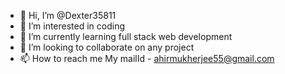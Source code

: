 - 👋 Hi, I’m @Dexter35811
- 👀 I’m interested in coding
- 🌱 I’m currently learning full stack web development
- 💞️ I’m looking to collaborate on any project
- 📫 How to reach me My mailId - ahirmukherjee55@gmail.com

<!---
Dexter35811/Dexter35811 is a ✨ special ✨ repository because its `README.md` (this file) appears on your GitHub profile.
You can click the Preview link to take a look at your changes.
--->
